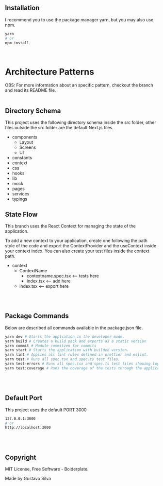 ## Installation

I recommend you to use the package manager yarn, but you may also use npm.

```sh
yarn
# or
npm install
```

<br />

# Architecture Patterns

OBS: For more information about an specific pattern, checkout the branch and read its README file.
<br />
<br />

## Directory Schema

This project uses the following directory schema inside the src folder, other files outside the src folder are the default Next.js files.

- components
  - Layout
  - Screens
  - UI
- constants
- context
- css
- hooks
- lib
- mock
- pages
- services
- typings


## State Flow

This branch uses the React Context for managing the state of the application.

To add a new context to your application, create one following the path style of the code and export the ContextProvider and the useContext inside your context index. You can also create your test files inside the context path.

- context
  - ContextName
    - contextname.spec.tsx <-- tests here
    - index.tsx <-- add here
  - index.tsx <-- export here

<br />
<br />


## Package Commands

Below are described all commands available in the package.json file.

```sh
yarn dev # Starts the applcation in the developer mode.
yarn build # Creates a build pack and exports as a static version
yarn commit # Module commitzen for commits
yarn start # Starts the application with builded version.
yarn lint # Applies all lint rules defined in prettier and eslint.
yarn test # Runs all spec.tsx and spec.ts test files.
yarn test-errors # Runs all spec.tsx and spec.ts test files showing logs.
yarn test:coverage # Runs the coverage of the tests through the application.
```

<br />
<br />

## Default Port

This project uses the default PORT 3000

```sh
127.0.0.1:3000
# or
http://localhost:3000
```

<br />
<br />

## Copyright

MIT License, Free Software - Boiderplate.

Made by Gustavo Silva 
